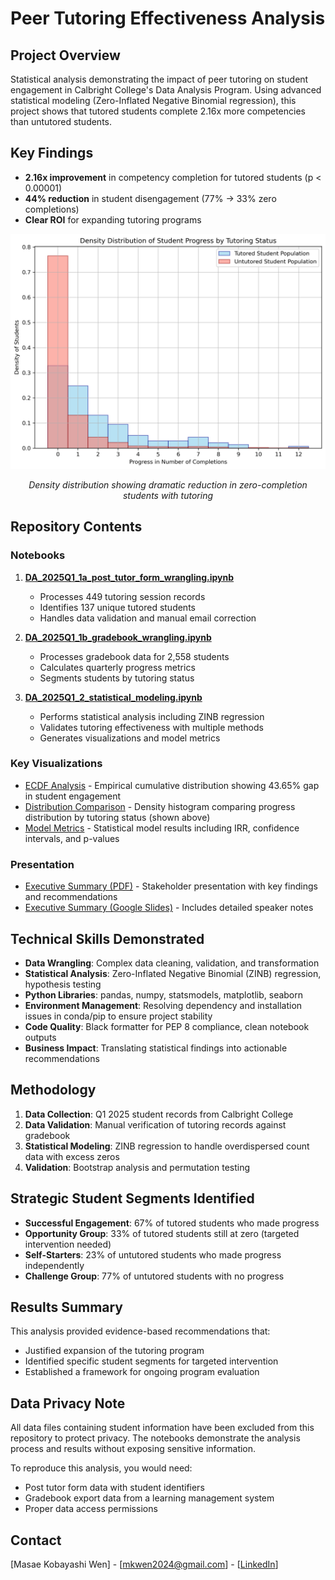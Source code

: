 # Peer Tutoring Effectiveness Analysis

## Project Overview
Statistical analysis demonstrating the impact of peer tutoring on student engagement in Calbright College's Data Analysis Program. Using advanced statistical modeling (Zero-Inflated Negative Binomial regression), this project shows that tutored students complete 2.16x more competencies than untutored students.

## Key Findings
- **2.16x improvement** in competency completion for tutored students (p < 0.00001)
- **44% reduction** in student disengagement (77% → 33% zero completions)
- **Clear ROI** for expanding tutoring programs

<p align="center">
  <img src="data_modeling_output/histogram_2025Q1.png" width="650">
</p>
<p align="center"><i>Density distribution showing dramatic reduction in zero-completion students with tutoring</i></p>

## Repository Contents

### Notebooks
1. **[DA_2025Q1_1a_post_tutor_form_wrangling.ipynb](notebooks/DA_2025Q1_1a_post_tutor_form_wrangling_mkw.ipynb)** 
   - Processes 449 tutoring session records
   - Identifies 137 unique tutored students
   - Handles data validation and manual email correction

2. **[DA_2025Q1_1b_gradebook_wrangling.ipynb](notebooks/DA_2025Q1_1b_gradebook_wrangling_mkw.ipynb)** 
   - Processes gradebook data for 2,558 students
   - Calculates quarterly progress metrics
   - Segments students by tutoring status

3. **[DA_2025Q1_2_statistical_modeling.ipynb](notebooks/DA_2025Q1_2_statistical_modeling_mkw.ipynb)** 
   - Performs statistical analysis including ZINB regression
   - Validates tutoring effectiveness with multiple methods
   - Generates visualizations and model metrics

### Key Visualizations
- [ECDF Analysis](data_modeling_output/ecdf_2025Q1.png) - Empirical cumulative distribution showing 43.65% gap in student engagement
- [Distribution Comparison](data_modeling_output/histogram_2025Q1.png) - Density histogram comparing progress distribution by tutoring status (shown above)
- [Model Metrics](data_modeling_output/zinb_model_metrics_2025Q1.csv) - Statistical model results including IRR, confidence intervals, and p-values

### Presentation
- [Executive Summary (PDF)](presentations/Calbright_Data_Analysis_Tutoring_Effect_Evaluation_2025Q1_MKW.pdf) - Stakeholder presentation with key findings and recommendations
- [Executive Summary (Google Slides)](https://docs.google.com/presentation/d/1XuSMRpGwxlzaQ8unsDDhAwWEUM7NEmPTf7Ub73tAdzI/edit?usp=sharing) - Includes detailed speaker notes

## Technical Skills Demonstrated
- **Data Wrangling**: Complex data cleaning, validation, and transformation
- **Statistical Analysis**: Zero-Inflated Negative Binomial (ZINB) regression, hypothesis testing
- **Python Libraries**: pandas, numpy, statsmodels, matplotlib, seaborn
- **Environment Management**: Resolving dependency and installation issues in conda/pip to ensure project stability
- **Code Quality**: Black formatter for PEP 8 compliance, clean notebook outputs
- **Business Impact**: Translating statistical findings into actionable recommendations

## Methodology
1. **Data Collection**: Q1 2025 student records from Calbright College
2. **Data Validation**: Manual verification of tutoring records against gradebook
3. **Statistical Modeling**: ZINB regression to handle overdispersed count data with excess zeros
4. **Validation**: Bootstrap analysis and permutation testing

## Strategic Student Segments Identified
- **Successful Engagement**: 67% of tutored students who made progress
- **Opportunity Group**: 33% of tutored students still at zero (targeted intervention needed)
- **Self-Starters**: 23% of untutored students who made progress independently
- **Challenge Group**: 77% of untutored students with no progress

## Results Summary
This analysis provided evidence-based recommendations that:
- Justified expansion of the tutoring program
- Identified specific student segments for targeted intervention
- Established a framework for ongoing program evaluation

## Data Privacy Note
All data files containing student information have been excluded from this repository to protect privacy. The notebooks demonstrate the analysis process and results without exposing sensitive information. 

To reproduce this analysis, you would need:
- Post tutor form data with student identifiers
- Gradebook export data from a learning management system
- Proper data access permissions

## Contact
[Masae Kobayashi Wen] - [mkwen2024@gmail.com] - [[LinkedIn](https://www.linkedin.com/in/masae-kobayashi-wen-42241a13/)]